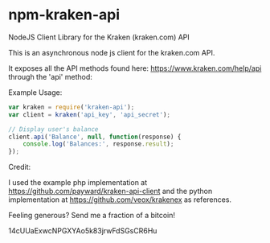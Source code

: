 npm-kraken-api
==============

NodeJS Client Library for the Kraken (kraken.com) API

This is an asynchronous node js client for the kraken.com API.

It exposes all the API methods found here: https://www.kraken.com/help/api through the 'api' method:

Example Usage:

```javascript
var kraken = require('kraken-api');
var client = kraken('api_key', 'api_secret');

// Display user's balance
client.api('Balance', null, function(response) {
	console.log('Balances:', response.result);
});
```

Credit:

I used the example php implementation at https://github.com/payward/kraken-api-client and the python implementation at https://github.com/veox/krakenex as references.


Feeling generous? Send me a fraction of a bitcoin!

14cUUaExwcNPGXYAo5k83jrwFdSGsCR6Hu
